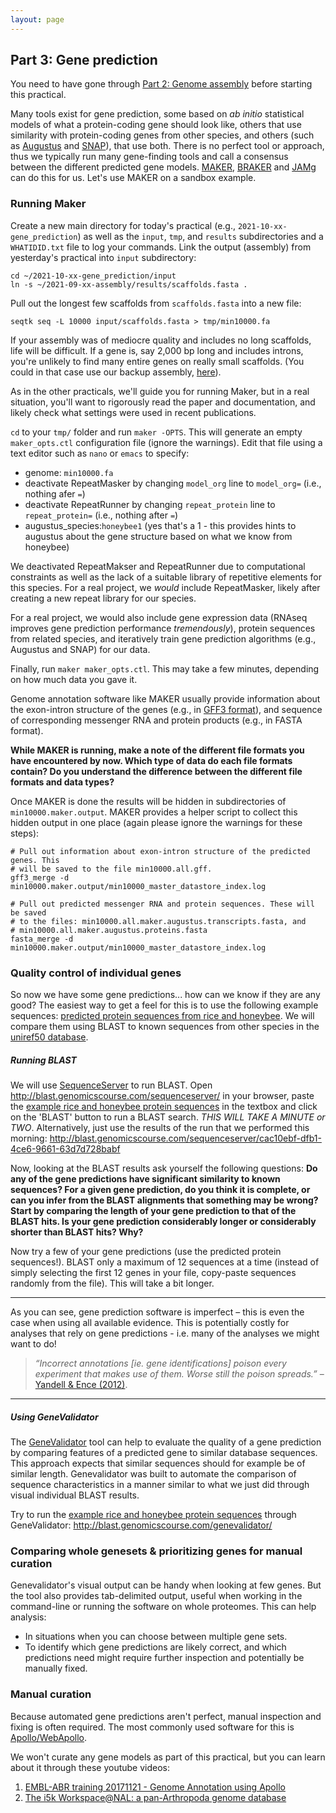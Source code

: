 ```yaml
---
layout: page
---
```



## Part 3: Gene prediction

You need to have gone through [Part 2: Genome assembly](assembly) before starting this practical.

Many tools exist for gene prediction, some based on *ab initio* statistical models of what a protein-coding gene should look like, others that use similarity with protein-coding genes from other species, and others (such as [Augustus](http://bioinf.uni-greifswald.de/augustus/) and [SNAP](https://github.com/KorfLab/SNAP)), that use both. There is no perfect tool or approach, thus we typically run many gene-finding tools and call a consensus between the different predicted gene models. [MAKER](http://www.yandell-lab.org/software/maker.html), [BRAKER](https://github.com/Gaius-Augustus/BRAKER) and [JAMg](https://github.com/genomecuration/JAMg) can do this for us. Let's use MAKER on a sandbox example.

### Running Maker

Create a new main directory for today's practical (e.g., `2021-10-xx-gene_prediction`) as well as the `input`, `tmp`, and `results` subdirectories and a `WHATIDID.txt` file to log your commands. Link the output (assembly) from yesterday's practical into `input` subdirectory:

```
cd ~/2021-10-xx-gene_prediction/input
ln -s ~/2021-09-xx-assembly/results/scaffolds.fasta .
```

Pull out the longest few scaffolds from `scaffolds.fasta` into a new file:

```
seqtk seq -L 10000 input/scaffolds.fasta > tmp/min10000.fa
```
If your assembly was of mediocre quality and includes no long scaffolds, life will be difficult. If a gene is, say 2,000 bp long and includes introns, you're unlikely to find many entire genes on really small scaffolds. (You could in that case use our backup assembly, [here](../../data/reference_assembly/output/scaffolds.fasta.gz)).

As in the other practicals, we'll guide you for running Maker, but in a real situation, you'll want to rigorously read the paper and documentation, and likely check what settings were used in recent publications. 

`cd` to your `tmp/` folder and run `maker -OPTS`. This will generate an empty `maker_opts.ctl` configuration file (ignore the warnings). Edit that file using a text editor such as `nano` or `emacs` to specify:

  * genome: `min10000.fa`
  * deactivate RepeatMasker by changing `model_org` line to `model_org=` (i.e., nothing afer `=`)
  * deactivate RepeatRunner by changing `repeat_protein` line to `repeat_protein=` (i.e., nothing after `=`)
  * augustus_species:`honeybee1` (yes that's a 1 -  this provides hints to augustus about the gene structure based on what we know from honeybee)


We deactivated RepeatMakser and RepeatRunner due to computational constraints as well as the lack of a suitable library of repetitive elements for this species. For a real project, we *would* include RepeatMasker, likely after creating a new repeat library for our species.

For a real project, we would also include gene expression data (RNAseq improves gene prediction performance *tremendously*), protein sequences from related species, and iteratively train gene prediction algorithms (e.g., Augustus and SNAP) for our data.

Finally, run `maker maker_opts.ctl`. This may take a few minutes, depending on how much data you gave it.

Genome annotation software like MAKER usually provide information about the exon-intron structure of the genes (e.g., in [GFF3 format](https://github.com/The-Sequence-Ontology/Specifications/blob/master/gff3.md)), and sequence of corresponding messenger RNA and protein products (e.g., in FASTA format).

**While MAKER is running, make a note of the different file formats you have encountered by now. Which type of data do each file formats contain? Do you understand the difference between the different file formats and data types?**

Once MAKER is done the results will be hidden in subdirectories of `min10000.maker.output`. MAKER provides a helper script to collect this hidden output in one place (again please ignore the warnings for these steps):

```
# Pull out information about exon-intron structure of the predicted genes. This
# will be saved to the file min10000.all.gff.
gff3_merge -d min10000.maker.output/min10000_master_datastore_index.log

# Pull out predicted messenger RNA and protein sequences. These will be saved
# to the files: min10000.all.maker.augustus.transcripts.fasta, and
# min10000.all.maker.augustus.proteins.fasta
fasta_merge -d min10000.maker.output/min10000_master_datastore_index.log
```

### Quality control of individual genes

So now we have some gene predictions... how can we know if they are any good? The easiest way to get a feel for this is to use the following example sequences: [predicted protein sequences from rice and honeybee](predictions.fa). We will compare them using BLAST to known sequences from other species in the [uniref50 database](https://www.ncbi.nlm.nih.gov/pmc/articles/PMC4375400/).

##### Running BLAST

We will use [SequenceServer](https://sequenceserver.com) to run BLAST. Open http://blast.genomicscourse.com/sequenceserver/ in your browser, paste the [example rice and honeybee protein sequences](predictions.fa.txt) in the textbox and click on the 'BLAST' button to run a BLAST search. *THIS WILL TAKE A MINUTE or TWO*. Alternatively, just use the results of the run that we performed this morning: http://blast.genomicscourse.com/sequenceserver/cac10ebf-dfb1-4ce6-9661-63d7d728babf

Now, looking at the BLAST results ask yourself the following questions: **Do any of the gene predictions have significant similarity to known sequences? For a given gene prediction, do you think it is complete, or can you infer from the BLAST alignments that something may be wrong? Start by comparing the length of your gene prediction to that of the BLAST hits. Is your gene prediction considerably longer or considerably shorter than BLAST hits? Why?**

Now try a few of your gene predictions (use the predicted protein sequences!). BLAST only a maximum of 12 sequences at a time (instead of simply selecting the first 12 genes in your file, copy-paste sequences randomly from the file). This will take a bit longer. 

---

As you can see, gene prediction software is imperfect – this is even the case when using all available evidence. This is potentially costly for analyses that rely on gene predictions - i.e. many of the analyses we might want to do!

> *“Incorrect annotations [ie. gene identifications] poison every experiment that makes use of them. Worse still the poison spreads.”* – [Yandell & Ence (2012)](http://www.ncbi.nlm.nih.gov/pubmed/22510764).

---

##### Using GeneValidator

The [GeneValidator](http://bioinformatics.oxfordjournals.org/content/32/10/1559.long) tool can help to evaluate the quality of a gene prediction by comparing features of a predicted gene to similar database sequences. This approach expects that similar sequences should for example be of similar length. Genevalidator was built to automate the comparison of sequence characteristics in a manner similar to what we just did through visual individual BLAST results.

Try to run the [example rice and honeybee protein sequences](predictions.fa.txt) through GeneValidator: http://blast.genomicscourse.com/genevalidator/


### Comparing whole genesets & prioritizing genes for manual curation

Genevalidator's visual output can be handy when looking at few genes. But the tool also provides tab-delimited output, useful when working in the command-line or running the software on whole proteomes. This can help analysis:
  * In situations when you can choose between multiple gene sets.
  * To identify which gene predictions are likely correct, and which predictions need might require further inspection and potentially be manually fixed.

### Manual curation

Because automated gene predictions aren't perfect, manual inspection and fixing is often required. The most commonly used software for this is [Apollo/WebApollo](http://genomearchitect.org/).

We won't curate any gene models as part of this practical, but you can learn about it through these youtube videos:

1. [EMBL-ABR training 20171121 - Genome Annotation using Apollo](https://youtu.be/Wec7ZlXykQc)
2. [The i5k Workspace@NAL: a pan-Arthropoda genome database](https://youtu.be/HYo2RQa4BUI?t=865)
